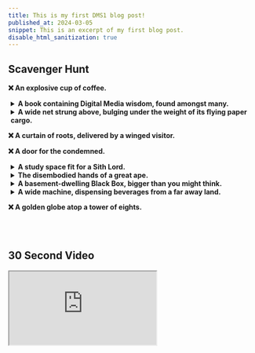 ```yaml
---
title: This is my first DMS1 blog post!
published_at: 2024-03-05
snippet: This is an excerpt of my first blog post.
disable_html_sanitization: true
---
```


## Scavenger Hunt

**❌ An explosive cup of coffee.**

<details style="padding-left:5px;">
<summary><b>A book containing Digital Media wisdom, found amongst many.</b></summary>
<br>
We wandered around until we found the library and searched for the category that most likely had books on design. (I forgot what the category was called but I remember its corresponding number was 700.) We then wandered the library until we found the section we were looking for. It was difficult trying to pinpoint a book specifically on digital media but this was the one we thought most closely matched the description.
<br><br>

![book](/w01/book.jpg)

<br>
</details>

<details style="padding-left:5px;">
<summary><b>A wide net strung above, bulging under the weight of its flying paper cargo.</b></summary>

<br>
While trying to find the exit to the library, we found a small balcony where we could see the net. We took a photo on the balcony, but seeing as we were going to walk past it anyway, we decided to take a closer photo.
<br><br>

![net](/w01/net.jpg)

<br>
</details>

**❌ A curtain of roots, delivered by a winged visitor.**

**❌ A door for the condemned.**

<details style="padding-left:5px;">
<summary><b>A study space fit for a Sith Lord.</b></summary>

<br>
As digital media students, we thought it was only fair we used every tool at our disposal, whether physical or digital, so we pulled up lost on campus. We located this area using the key words, "star wars". 
<br><br>

![study space](/w01/sith.jpg)

<br>
</details>

<details style="padding-left:5px;">
<summary><b>The disembodied hands of a great ape.</b></summary>

<br>
Unfortunately, we did not get the opportunity to take a selfie with the hand as we found this while returning to the classroom, but I managed to snap a quick photo. Hopefully (if you can see it at all) this is the hand we were supposed to find and not just a coincidence that someone left a mannequin arm on the floor. We tried our best. 
<br><br>

![hand](/w01/hand.jpg)

<br>
</details>

<details style="padding-left:5px;">
<summary><b>A basement-dwelling Black Box, bigger than you might think.</b></summary>

<br>
I think this was near the library and we found it by pure chance. It didn't quite fit the "basement-dwelling" descriptor but we thought it was close enough. 
<br><br>

![box](/w01/box.jpg)

<br>
</details>

<details style="padding-left:5px;">
<summary><b> A wide machine, dispensing beverages from a far away land.</b></summary>

<br>
This was our first find after wandering around in buildings 8-10 for a little. It looked slightly wider than most Australian vending machines, and the drinks were mostly Japanese, which we thought was a pretty far away land.
<br><br>

![vending machine](/w01/drink.jpg)

<br>
</details>

**❌ A golden globe atop a tower of eights.**

<br><br>

## 30 Second Video

<iframe allowfullscreen="allowfullscreen" src="https://youtu.be/VtWtQqAxawM" ></iframe>

<br><br>